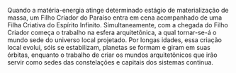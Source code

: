 ﻿Quando a matéria-energia atinge determinado estágio de materialização de massa, um Filho Criador do Paraíso entra em cena acompanhado de uma Filha Criativa do Espírito Infinito. Simultaneamente, com a chegada do Filho Criador começa o trabalho na esfera arquitetônica, a qual tornar-se-á o mundo sede do universo local projetado. Por longas idades, essa criação local evolui, sóis se estabilizam, planetas se formam e giram em suas órbitas, enquanto o trabalho de criar os mundos arquitetônicos que irão servir como sedes das constelações e capitais dos sistemas continua.
